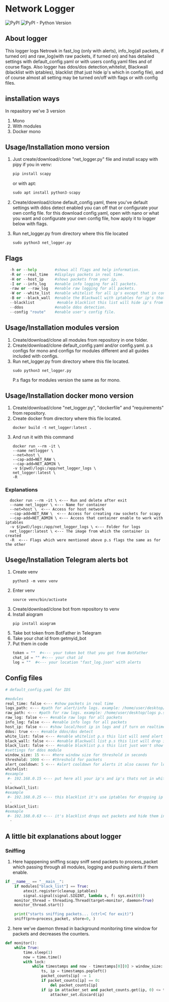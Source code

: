 # Network Logger
![PyPI](https://img.shields.io/pypi/pyversions/pyTelegramBotAPI?color=red)
![PyPI - Python Version](https://img.shields.io/pypi/pyversions/scapy)

## About logger
This logger logs Netrowk in fast_log (only with alerts), info_log(all packets, if turned on) and raw_log(with raw packets, if turned on) and has detailed settings with default_config.yaml or with users config.yaml files and of course flags. Also logger has ddos/dos detection,whitelist, Blackwall (blacklist with iptables), blacklist (that just hide ip's which in config file), and of course almost all setting may be turned on/off with flags or with config files.


## installation ways
In repasitory we've 3 version
1. Mono
2. With modules
3. Docker mono

## Usage/Installation mono version
1. Just create/download/clone "net_logger.py" file and install scapy with pipy if you in venv:
   ``` python
   pip install scapy
   ```
   or with apt:
   ```python
   sudo apt install python3-scapy
   ```

2. Create/download/clone default_config.yaml, there you've default settings with ddos detect enabled you can off that or configurate your own config file. for this download config.yaml, open with nano or what you want and configurate your own config file, how apply it to logger below with flags.
3. Run net_logger.py from directory where this file located
   ```
   sudo python3 net_logger.py
   ```

## Flags
```python
  -h or --help        #shows all flags and help information.
  -R or --real_time   #displays packets in real time.
  -H or --host_ip     #shows packets from your ip.
  -I or --info_log    #enable info logging for all packets.
  -raw or --raw_log   #enable raw logging for all packets.
  -W or --white_list  #enable whitelist for all ip's except that in config file.
  -B or --black_wall  #enable the Blackwall with iptables for ip's that in config file.
  --blacklist          #enable blacklist this list will hide ip's from realtime and logs.
  --ddos              #enable ddos detection.
  --config "route"    #enable user's config file.
```
## Usage/Installation modules version
1. Create/download/clone all modules from repository in one folder.
2. Create/download/clone default_config.yaml and/or config.yaml.
   p.s configs for mono and configs for modules different and all guides included with configs.
3. Run net_logger.py from directory where this file located.
   ```
   sudo python3 net_logger.py
   ```
   P.s flags for modules version the same as for mono.

## Usage/Installation docker mono version
1. Create/download/clone "net_logger.py", "dockerfile" and "requirements" from repository.
2. Create docker from directory where this file located.
   ```
   docker build -t net_logger:latest .
   ```
3. And run it with this command
   ```
   docker run --rm -it \
   --name netlogger \
   --net=host \
   --cap-add=NET_RAW \
   --cap-add=NET_ADMIN \
   -v $(pwd)/logs:/app/net_logger_logs \
   net_logger:latest \
   -R
   ```
### Explanations
 ```
   docker run --rm -it \ <--- Run and delete after exit
   --name net_logger \ <--- Name for container
   --net=host \  <--- Access for host network
   --cap-add=NET_RAW \  <--- Access for creating raw sockets for scapy
   --cap-add=NET_ADMIN \ <--- Access that container enable to work with iptables
   -v $(pwd)/logs:/app/net_logger_logs \ <--- Folder for logs
   net_logger:latest \ <--- The image from which the container is created
   -R  <--- Flags which were mentioned above p.s flags the same as for the other
   ```

## Usege/Installation Telegram alerts bot
1. Create venv
   ```
   python3 -m venv venv
   ```
2. Enter venv
   ```
   source venv/bin/activate
   ```
3. Create/download/clone bot from repository to venv
4. Install aiogram
   ```
   pip install aiogram
   ```
5. Take bot token from BotFather in Telegram
6. Take your chat id from getmyid_bot
7. Put them in code
   ```python
   token = ""  #<--- your token bot that you got from BotFather
   chat_id = "" #<--- your chat id
   log = ""  #<--- your location "fast_log.json" with alerts
   ```

## Config files
```python
# default_config.yaml for IDS

#modules
real_time: false <--- #show packets in real time
logs_path: <--- #path for alert/info logs. example: /home/user/desktop/logs 
raw_path: <--- #path for raw logs. example: /home/user/desktop/logs p.s this works only with module version but if you put this in mono version code will work anyway.
raw_log: false <--- #enable raw logs for all packets
info_log: false <--- #enable info logs for all packets
host_ip: false <--- #show local/host ip in logs and if turn on realtime aslo in realtime
ddos: true <--- #enable ddos/dos detect
white_list: false <--- #enable whitelist p.s this list will send alert if detect ip that's not in the list.
black_wall: false <--- #enable Blackwall list p.s this list will drop ip's and work with iptables.
black_list: false <--- #enable blacklist p.s this list just won't show you ip's in realtime and in logs.
#settings for ddos module
window_size: 15 <--- #here window size for threshold in seconds
threshold: 1000 <--- #threshold for packets 
alert_cooldown: 5 <--- #alert cooldown for alerts it also causes for logs just for optimization
whitelist:
#example
 #- 192.168.0.15 <--- put here all your ip's and ip's thats not in whitelist will be dropped from logger, it's don't uses iptables.
  -
blackwall_list:
#example
 #- 192.168.0.25 <--- this blacklist it's use iptables for dropping ip's.
  -
blacklist_list:
#exmaple
 #- 192.168.0.63 <--- it's blacklist drops out packets and hide them in realtime and in logs.
  -
```
## A little bit explanations about logger
### Sniffing
1. Here happpening sniffing scapy sniff send packets to process_packet which passing through all modules, logging and pushing alerts if them enable.
```python
if __name__ == "__main__":
    if modules["black_list"] == True:
        atexit.register(cleanup_iptables)
        signal.signal(signal.SIGINT, lambda s, f: sys.exit(0))
    monitor_thread = threading.Thread(target=monitor, daemon=True)
    monitor_thread.start()

    print("starts sniffing packets... (ctrl+C for exit)")
    sniff(prn=process_packet, store=0, )
```
2. here we've daemon thread in background monitoring time window for packets and decreases the counters.
```python
def monitor():
    while True:
        time.sleep(1)
        now = time.time()
        with lock:
            while timestamps and now - timestamps[0][0] > window_size:
                ts, ip = timestamps.popleft()
                packet_counts[ip] -= 1
                if packet_counts[ip] == 0:
                    del packet_counts[ip]
                if ip in attacker_set and packet_counts.get(ip, 0) <= threshold:
                    attacker_set.discard(ip)
```
